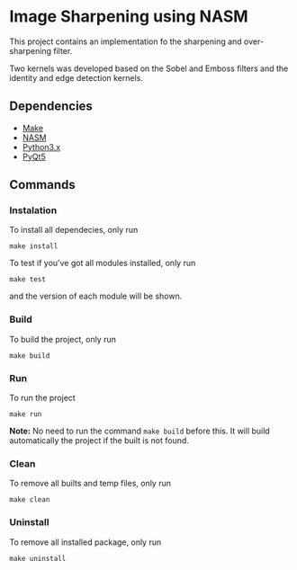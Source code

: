 # Image Sharpening using NASM

This project contains an implementation fo the sharpening and over-sharpening filter.

Two kernels was developed based on the Sobel and Emboss filters and the identity and edge
detection kernels.

## Dependencies
* [Make](https://www.gnu.org/software/make/)
* [NASM](https://www.nasm.us/)
* [Python3.x](https://www.python.org/)
* [PyQt5](https://pypi.org/project/PyQt5/)

## Commands
### Instalation
To install all dependecies, only run

```shell
make install
```

To test if you've got all modules installed, only run

```shell
make test
```

and the version of each module will be shown.

### Build
To build the project, only run

```shell
make build
```

### Run
To run the project

```shell
make run
```

**Note:** No need to run the command `make build` before this.
It will build automatically the project if the built is not found.

### Clean
To remove all builts and temp files, only run

```shell
make clean
```

### Uninstall
To remove all installed package, only run

```shell
make uninstall
```
